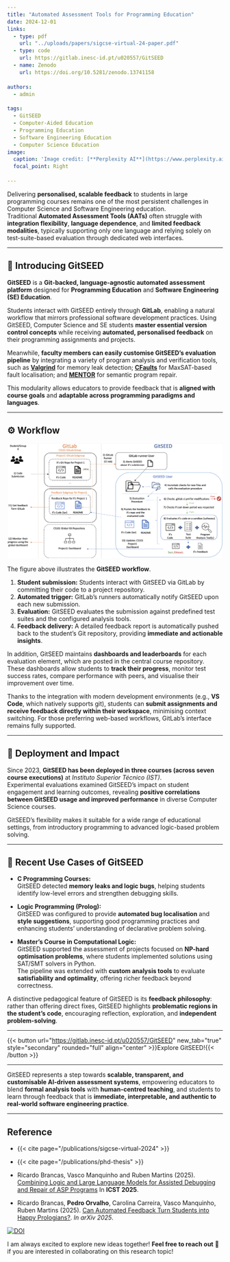```yaml
---
title: "Automated Assessment Tools for Programming Education"
date: 2024-12-01
links:
  - type: pdf
    url: "../uploads/papers/sigcse-virtual-24-paper.pdf"
  - type: code  
    url: https://gitlab.inesc-id.pt/u020557/GitSEED
  - name: Zenodo
    url: https://doi.org/10.5281/zenodo.13741158

authors:
  - admin

tags:
  - GitSEED
  - Computer-Aided Education
  - Programming Education
  - Software Engineering Education
  - Computer Science Education
image:
  caption: 'Image credit: [**Perplexity AI**](https://www.perplexity.ai)'
  focal_point: Right

---
```

Delivering **personalised, scalable feedback** to students in large programming courses remains one of the most persistent challenges in Computer Science and Software Engineering education.  
Traditional **Automated Assessment Tools (AATs)** often struggle with **integration flexibility**, **language dependence**, and **limited feedback modalities**, typically supporting only one language and relying solely on test-suite-based evaluation through dedicated web interfaces.  

---

## 🌱 Introducing GitSEED  

**GitSEED** is a **Git-backed, language-agnostic automated assessment platform** designed for **Programming Education** and **Software Engineering (SE) Education**.  

Students interact with GitSEED entirely through **GitLab**, enabling a natural workflow that mirrors professional software development practices. Using GitSEED, Computer Science and SE students **master essential version control concepts** while receiving **automated, personalised feedback** on their programming assignments and projects.  

Meanwhile, **faculty members can easily customise GitSEED’s evaluation pipeline** by integrating a variety of program analysis and verification tools, such as [**Valgrind**](https://valgrind.org) for memory leak detection; [**CFaults**](/projects/cfaults) for MaxSAT-based fault localisation; and [**MENTOR**](/projects/mentor) for semantic program repair.  

This modularity allows educators to provide feedback that is **aligned with course goals** and **adaptable across programming paradigms and languages**.

---

## ⚙️ Workflow  

<img src="GitSEED-workflow.png" width="1000" alt="GitSEED."/>

The figure above illustrates the **GitSEED workflow**.  

1. **Student submission:** Students interact with GitSEED via GitLab by committing their code to a project repository.  
2. **Automated trigger:** GitLab’s runners automatically notify GitSEED upon each new submission.  
3. **Evaluation:** GitSEED evaluates the submission against predefined test suites and the configured analysis tools.  
4. **Feedback delivery:** A detailed feedback report is automatically pushed back to the student’s Git repository, providing **immediate and actionable insights**.  

In addition, GitSEED maintains **dashboards and leaderboards** for each evaluation element, which are posted in the central course repository.  
These dashboards allow students to **track their progress**, monitor test success rates, compare performance with peers, and visualise their improvement over time.  

Thanks to the integration with modern development environments (e.g., **VS Code**, which natively supports git), students can **submit assignments and receive feedback directly within their workspace**, minimising context switching. For those preferring web-based workflows, GitLab’s interface remains fully supported.

---

## 🧪 Deployment and Impact  

Since 2023, **GitSEED has been deployed in three courses (across seven course executions)** at *Instituto Superior Técnico (IST)*.  
Experimental evaluations examined GitSEED’s impact on student engagement and learning outcomes, revealing **positive correlations between GitSEED usage and improved performance** in diverse Computer Science courses.  

GitSEED’s flexibility makes it suitable for a wide range of educational settings, from introductory programming to advanced logic-based problem solving.

---

## 🚀 Recent Use Cases of GitSEED  

- **C Programming Courses:**  
  GitSEED detected **memory leaks and logic bugs**, helping students identify low-level errors and strengthen debugging skills.  

- **Logic Programming (Prolog):**  
  GitSEED was configured to provide **automated bug localisation** and **style suggestions**, supporting good programming practices and enhancing students’ understanding of declarative problem solving.  

- **Master’s Course in Computational Logic:**  
  GitSEED supported the assessment of projects focused on **NP-hard optimisation problems**, where students implemented solutions using SAT/SMT solvers in Python.  
  The pipeline was extended with **custom analysis tools** to evaluate **satisfiability and optimality**, offering richer feedback beyond correctness.

A distinctive pedagogical feature of GitSEED is its **feedback philosophy**: rather than offering direct fixes, GitSEED highlights **problematic regions in the student’s code**, encouraging reflection, exploration, and **independent problem-solving**.  

---

{{< button url="https://gitlab.inesc-id.pt/u020557/GitSEED" new_tab="true" style="secondary" rounded="full" align="center" >}}Explore GitSEED!{{< /button >}}

---

GitSEED represents a step towards **scalable, transparent, and customisable AI-driven assessment systems**, empowering educators to blend **formal analysis tools** with **human-centred teaching**, and students to learn through feedback that is **immediate, interpretable, and authentic to real-world software engineering practice**.

---

## Reference

- {{< cite page="/publications/sigcse-virtual-2024" >}}

- {{< cite page="/publications/phd-thesis" >}}

- Ricardo Brancas, Vasco Manquinho and Ruben Martins (2025). [Combining Logic and Large Language Models for Assisted Debugging and Repair of ASP Programs](https://www.ricardobrancas.com/files/formhe25.pdf) In **ICST 2025**. 

- Ricardo Brancas, **Pedro Orvalho**, Carolina Carreira, Vasco Manquinho, Ruben Martins (2025). [Can Automated Feedback Turn Students into Happy Prologians?](https://arxiv.org/pdf/2504.16742). *In arXiv 2025*.


[![DOI](https://zenodo.org/badge/DOI/10.5281/zenodo.13741158.svg)](https://doi.org/10.5281/zenodo.13741158)

I am always excited to explore new ideas together! **Feel free to reach out** 📧 if you are interested in collaborating on this research topic!

<!--more-->
